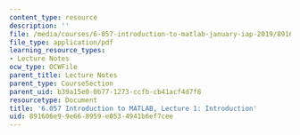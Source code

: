 ```yaml
---
content_type: resource
description: ''
file: /media/courses/6-057-introduction-to-matlab-january-iap-2019/891606e99e668959e0534941b6ef7cee_MIT6_057IAP19_lec1.pdf
file_type: application/pdf
learning_resource_types:
- Lecture Notes
ocw_type: OCWFile
parent_title: Lecture Notes
parent_type: CourseSection
parent_uid: b39a15e0-0b77-1273-ccfb-cb41acf4d7f8
resourcetype: Document
title: '6.057 Introduction to MATLAB, Lecture 1: Introduction'
uid: 891606e9-9e66-8959-e053-4941b6ef7cee
---
```

